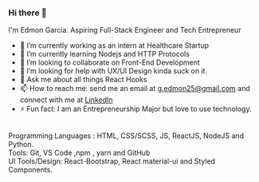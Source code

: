 ### Hi there 👋


I'm Edmon Garcia. Aspiring Full-Stack Engineer and Tech Entrepreneur

- 🔭 I’m currently working as an intern at Healthcare Startup
- 🌱 I’m currently learning Nodejs and HTTP Protocols
- 👯 I’m looking to collaborate on Front-End Development 
- 🤔 I’m looking for help with UX/UI Design kinda suck on it.
- 💬 Ask me about all things React Hooks
- 📫 How to reach me: send me an email at g.edmon25@gmail.com and connect with me at <a href="https://www.linkedin.com/in/mon-garcia-26436b193/" target=_blank>LinkedIn</a>
- ⚡ Fun fact: I am an Entrepreneurship Major but love to use technology.
<br>
Programming Languages : HTML, CSS/SCSS, JS, ReactJS, NodeJS and Python.
<br>
Tools: Git, VS Code ,npm , yarn and GitHub
<br>
UI Tools/Design: React-Bootstrap, React material-ui and Styled Components.




